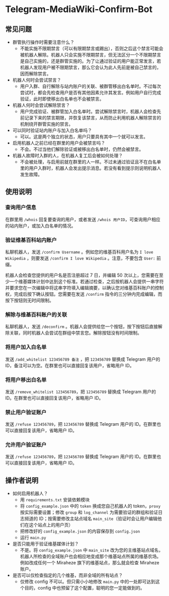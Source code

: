 # Telegram-MediaWiki-Confirm-Bot

## 常见问题

- 群管执行操作时需要注意什么？
    - 不能实施不限期禁言（可以有限期禁言或踢出），否则之后这个禁言可能会被机器人解除。机器人只会实施不限期禁言，但无法区分一个不限期禁言是自己实施的，还是群管实施的。为了让通过验证的用户能正常发言，若机器人发现用户被不限期禁言，那么它会认为此人先前是被自己禁言的，因而解除禁言。
- 机器人何时会尝试禁言？
    - 用户入群、自行解除与站内账户的关联、被群管移出白名单时。不过每次尝试时，都会先检查用户是否有其他因素允许其发言。例如用户自行完成验证，此时即使移出白名单也不会被禁言。
- 机器人何时会尝试解除禁言？
    - 用户完成验证、被群管加入白名单时。尝试解除禁言时，机器人会检查先前记录下来的禁言期限，并恢复该禁言，从而防止利用机器人解除禁言的机制绕开群管实施的禁言。
- 可以同时验证站内账户与加入白名单吗？
    - 可以。这是两个独立的状态，用户只要具有其中一个就可以发言。
- 启用机器人之前已经在群里的用户会被禁言吗？
    - 不会。不过当他们解除验证或被移出白名单时，仍然会被禁言。
- 机器人故障时入群的人，在机器人复工后会被如何处理？
    - 不会被处理，与启用前就在群里的人一样。不过未通过验证且不在白名单里的用户入群时，机器人会发出提示消息。若没有看到提示则说明机器人发生故障。

## 使用说明

### 查询用户信息

在群里用 `/whois` 回复要查询的用户，或者发送 `/whois 用户ID`，可查询用户相应的站内账户，或加入白名单的情况。

### 验证维基百科站内账户

私聊机器人，发送 `/confirm Username` 。例如您的维基百科用户名为 `I love Wikipedia` ，则要发送 `/confirm I love Wikipedia` 。注意，不要包含 `User:` 前缀。

机器人会检查您提供的用户名是否注册超过 7 日，并编辑 50 次以上，您需要在至少一个维基媒体计划中达到这个标准。若通过检查，之后按机器人会提供一串字符并要求您在一次编辑中将这串字符填入编辑摘要，以确认您对维基百科账户的控制权，完成后按下确认按钮。您需要在发送 `/confirm` 指令的三分钟内完成编辑，而按下按钮则无时间限制。

### 解除与维基百科账户的关联

私聊机器人，发送 `/deconfirm` 。机器人会提供给您一个按钮，按下按钮后直接解除关联，同时机器人会尝试在群组中禁言您。解除按钮没有时间限制。

### 将用户加入白名单

发送 `/add_whitelist 123456789 备注` ，把 `123456789` 替换成 Telegram 用户的 ID，备注可以为空。在群里也可以直接回复该用户，省略用户 ID。

### 将用户移出白名单

发送 `/remove_whitelist 123456789`，把 `123456789` 替换成 Telegram 用户的 ID。在群里也可以直接回复该用户，省略用户 ID。

### 禁止用户验证账户

发送 `/refuse 123456789`，把 `123456789` 替换成 Telegram 用户的 ID。在群里也可以直接回复该用户，省略用户 ID。

### 允许用户验证账户

发送 `/refuse 123456789`，把 `123456789` 替换成 Telegram 用户的 ID。在群里也可以直接回复该用户，省略用户 ID。

## 操作者说明

- 如何启用机器人？
    - 用 `requirements.txt` 安装依赖模块
    - 将 `config_example.json` 中的 `token` 换成您自己机器人的 token，`proxy` 按实际需要设置；修改 `group` 和 `log_channel` 为需要验证的群组和验证日志频道的 ID；按需要修改主站点域名 `main_site`（验证时会让用户编辑他们在这个站点上的用户页）
    - 把修改好的 `config_example.json` 的内容保存到 `config.json`
    - 运行 `main.py`
- 是否只能用于验证维基媒体计划？
    - 不是。将 `config_example.json` 中 `main_site` 改为您的主维基站点域名，机器人所检查的全域账户也会相应地变成那个维基站点所属的维基农场。例如改成任何一个 Miraheze 旗下的维基站点，那么就会检查 Miraheze 账户。
- 是否可以仅检查指定的几个维基，而非全域的所有站点？
    - 仅修改 config 不可以。但只需小小地修改 `main.py` 中的一处即可达到这个目的，config 中也预留了这个配置，聪明的您一定能做到的。
